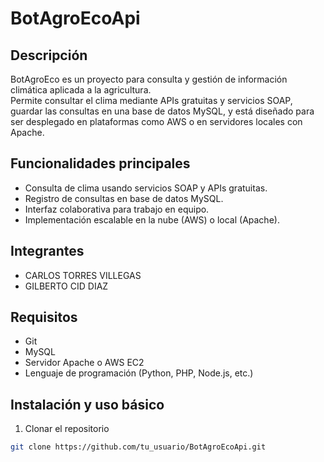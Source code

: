 # BotAgroEcoApi

## Descripción

BotAgroEco es un proyecto para consulta y gestión de información climática aplicada a la agricultura.  
Permite consultar el clima mediante APIs gratuitas y servicios SOAP, guardar las consultas en una base de datos MySQL, y está diseñado para ser desplegado en plataformas como AWS o en servidores locales con Apache.

## Funcionalidades principales

- Consulta de clima usando servicios SOAP y APIs gratuitas.  
- Registro de consultas en base de datos MySQL.  
- Interfaz colaborativa para trabajo en equipo.  
- Implementación escalable en la nube (AWS) o local (Apache).

## Integrantes

- CARLOS TORRES VILLEGAS  
- GILBERTO CID DIAZ  

## Requisitos

- Git  
- MySQL  
- Servidor Apache o AWS EC2  
- Lenguaje de programación (Python, PHP, Node.js, etc.)

## Instalación y uso básico

1. Clonar el repositorio  
```bash
git clone https://github.com/tu_usuario/BotAgroEcoApi.git
